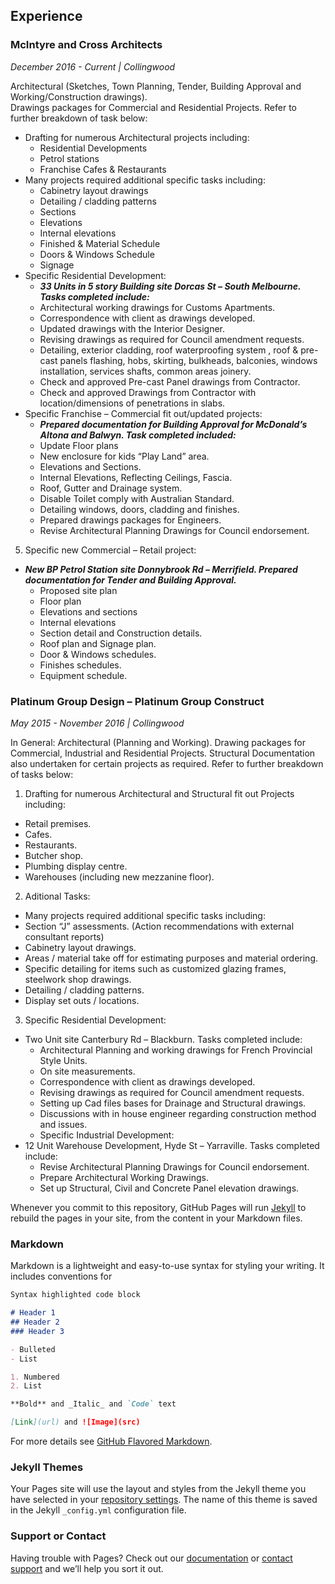 ## Experience

### McIntyre and Cross Architects
*December 2016 - Current | Collingwood*

Architectural (Sketches, Town Planning, Tender, Building Approval and Working/Construction drawings). 			
Drawings packages for Commercial and Residential Projects. Refer to further breakdown of task below:
  * Drafting for numerous Architectural projects including:
    - Residential Developments
    - Petrol stations
    - Franchise Cafes & Restaurants
  * Many projects required additional specific tasks including:
    - Cabinetry layout drawings
    - Detailing / cladding patterns
    - Sections
    - Elevations
    - Internal elevations
    - Finished & Material Schedule
    - Doors & Windows Schedule
    - Signage
  * Specific Residential Development:
    - **_33 Units in 5 story Building site Dorcas St – South Melbourne. Tasks completed include:_**
     - Architectural working drawings for Customs Apartments.
     - Correspondence with client as drawings developed.
     - Updated drawings with the Interior Designer.
     - Revising drawings as required for Council amendment requests.
     - Detailing, exterior cladding, roof waterproofing system , roof & pre-cast panels flashing, hobs, skirting, bulkheads, balconies, windows installation, services shafts, common areas joinery.
     - Check and approved Pre-cast Panel drawings from Contractor. 
     - Check and approved Drawings from Contractor with location/dimensions of penetrations in slabs.
  * Specific Franchise – Commercial fit out/updated projects:
    - **_Prepared documentation for Building Approval for McDonald’s Altona and Balwyn. Task completed included:_**
     - Update Floor plans
     - New enclosure for kids “Play Land” area.
     - Elevations and Sections.
     - Internal Elevations, Reflecting Ceilings, Fascia.
     - Roof, Gutter and Drainage system. 
     - Disable Toilet comply with Australian Standard.
     - Detailing windows, doors, cladding and finishes.
     - Prepared drawings packages for Engineers.
     - Revise Architectural Planning Drawings for Council endorsement.
  
5. Specific new Commercial – Retail project:
- **_New BP Petrol Station site Donnybrook Rd – Merrifield. Prepared documentation for Tender and Building Approval._**
  - Proposed site plan
  - Floor plan
  - Elevations and sections
  - Internal elevations
  - Section detail and Construction details.
  - Roof plan and Signage plan.
  - Door & Windows schedules.
  - Finishes schedules.
  - Equipment schedule.


### Platinum Group Design – Platinum Group Construct
*May 2015 - November 2016 | Collingwood*

In General: Architectural (Planning and Working). Drawing packages for Commercial, Industrial and Residential Projects. Structural Documentation also undertaken for certain projects as required. Refer to further breakdown of tasks below:
1. Drafting for numerous Architectural and Structural fit out Projects including:
  - Retail premises.
  - Cafes.
  -	Restaurants.
  -	Butcher shop.
  -	Plumbing display centre.
  -	Warehouses (including new mezzanine floor).
2. Aditional Tasks:
  -	Many projects required additional specific tasks including:
  -	Section “J” assessments. (Action recommendations with external consultant reports)
  -	Cabinetry layout drawings.
  - Areas / material take off for estimating purposes and material ordering.
  -	Specific detailing for items such as customized glazing frames, steelwork shop drawings.
  -	Detailing / cladding patterns.
  - Display set outs / locations.
3. Specific Residential Development:
  - Two Unit site Canterbury Rd – Blackburn. Tasks completed include:
    - Architectural Planning and working drawings for French Provincial Style Units.
    - On site measurements.
    - Correspondence with client as drawings developed.
    - Revising drawings as required for Council amendment requests.
    - Setting up Cad files bases for Drainage and Structural drawings.
    - Discussions with in house engineer regarding construction method and issues.
    - Specific Industrial Development:
  - 12 Unit Warehouse Development, Hyde St – Yarraville. Tasks completed include:
    - Revise Architectural Planning Drawings for Council endorsement.
    - Prepare Architectural Working Drawings.
    - Set up Structural, Civil and Concrete Panel elevation drawings.
                               

                   
                   
    




Whenever you commit to this repository, GitHub Pages will run [Jekyll](https://jekyllrb.com/) to rebuild the pages in your site, from the content in your Markdown files.

### Markdown

Markdown is a lightweight and easy-to-use syntax for styling your writing. It includes conventions for

```markdown
Syntax highlighted code block

# Header 1
## Header 2
### Header 3

- Bulleted
- List

1. Numbered
2. List

**Bold** and _Italic_ and `Code` text

[Link](url) and ![Image](src)
```

For more details see [GitHub Flavored Markdown](https://guides.github.com/features/mastering-markdown/).

### Jekyll Themes

Your Pages site will use the layout and styles from the Jekyll theme you have selected in your [repository settings](https://github.com/lucianodamico/resume/settings). The name of this theme is saved in the Jekyll `_config.yml` configuration file.

### Support or Contact

Having trouble with Pages? Check out our [documentation](https://help.github.com/categories/github-pages-basics/) or [contact support](https://github.com/contact) and we’ll help you sort it out.
